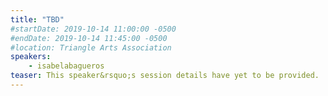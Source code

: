 ```yaml
---
title: "TBD"
#startDate: 2019-10-14 11:00:00 -0500
#endDate: 2019-10-14 11:45:00 -0500
#location: Triangle Arts Association
speakers:
    - isabelabagueros
teaser: This speaker&rsquo;s session details have yet to be provided.
---
```


